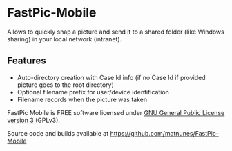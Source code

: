 # FastPic-Mobile

Allows to quickly snap a picture and send it to a shared folder (like Windows sharing) in your local network (intranet).

## Features
* Auto-directory creation with Case Id info (if no Case Id if provided picture goes to the root directory)
* Optional filename prefix for user/device identification
* Filename records when the picture was taken

FastPic Mobile is FREE software licensed under [GNU General Public License version 3](https://www.gnu.org/licenses/gpl-3.0.en.html) (GPLv3). 

Source code and builds available at https://github.com/matnunes/FastPic-Mobile

